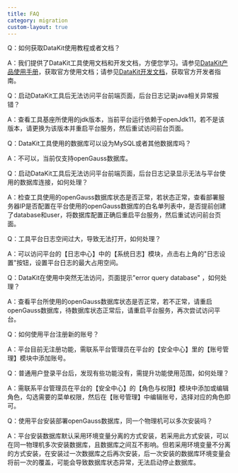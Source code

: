 ```yaml
---
title: FAQ
category: migration
custom-layout: true
---
```


<script setup lang="ts">
  import TheFAQ from "@/views/migration/TheFAQ.vue"
</script>
<TheFAQ />



Q：如何获取DataKit使用教程或者文档？

A：我们提供了DataKit工具使用文档和开发文档，方便您学习。请参见[DataKit产品使用手册](https://gitee.com/opengauss/openGauss-workbench/blob/master/openGauss-visualtool/doc/DataKit%20Product%20Manual%20-%20Platform.md)，获取官方使用文档；请参见[DataKit开发文档](https://gitee.com/opengauss/openGauss-workbench/tree/master/openGauss-visualtool/doc)，获取官方开发者指南。



Q：启动DataKit工具后无法访问平台前端页面，后台日志记录java相关异常报错？

A：查看工具基座所使用的jdk版本，当前平台运行依赖于openJdk11，若不是该版本，请更换为该版本并重启平台服务，然后重试访问前台页面。



Q：DataKit工具使用的数据库可以设为MySQL或者其他数据库吗？

A：不可以，当前仅支持openGauss数据库。



Q：启动DataKit工具后无法访问平台前端页面，后台日志记录显示无法与平台使用的数据库连接，如何处理？

A：检查工具使用的openGauss数据库状态是否正常，若状态正常，查看部署服务器IP是否配置在平台使用的openGauss数据库的白名单列表中，是否提前创建了database和user，将数据库配置正确后重启平台服务，然后重试访问前台页面。



Q：工具平台日志空间过大，导致无法打开，如何处理？

A：可以访问平台的【日志中心】中的【系统日志】模块，点击右上角的"日志设置"按钮，设置平台日志的最大占用空间。



Q：DataKit在使用中突然无法访问，页面提示"error query database" ，如何处理？

A：查看平台所使用的openGauss数据库状态是否正常，若不正常，请重启openGauss数据库，待数据库状态正常后，请重启平台服务，再次尝试访问平台。



Q：如何使用平台注册新的账号？

A：平台目前无注册功能，需联系平台管理员在平台的【安全中心】里的【账号管理】模块中添加账号。



Q：普通用户登录平台后，发现有些功能没有，需提升功能使用范围，如何处理？

A：需联系平台管理员在平台的【安全中心】的【角色与权限】模块中添加或编辑角色，勾选需要的菜单权限，然后在【账号管理】中编辑账号，选择对应的角色即可。



Q：使用平台安装部署openGauss数据库，同一个物理机可以多次安装吗？

A：平台安装数据库默认采用环境变量分离的方式安装，若采用此方式安装，可以在同一物理机多次安装数据库，且数据库之间互不影响。但若采用环境变量不分离的方式安装，在安装过一次数据库之后再次安装，后一次安装的数据库环境变量会将前一次的覆盖，可能会导致数据库状态异常，无法启动停止数据库。





